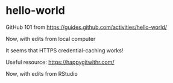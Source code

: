 # hello-world
GitHub 101 from https://guides.github.com/activities/hello-world/

Now, with edits from local computer

It seems that HTTPS credential-caching works!

Useful resource: https://happygitwithr.com/

Now, with edits from RStudio
